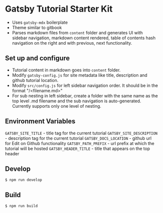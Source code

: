 # Gatsby Tutorial Starter Kit

- Uses `gatsby-mdx` boilerplate
- Theme similar to gitbook
- Parses markdown files from `content` folder and generates UI with sidebar navigation, markdown content rendered, table of contents hash navigation on the right and with previous, next functionality.

## Set up and configure

- Tutorial content in markdown goes into `content` folder.
- Modify `gatsby-config.js` for site metadata like title, description and github tutorial location.
- Modify `src/config.js` for left sidebar navigation order. It should be in the format "/<filename.md>"
- For sub nesting in left sidebar, create a folder with the same name as the top level .md filename and the sub navigation is auto-generated. Currently supports only one level of nesting.

## Environment Variables

`GATSBY_SITE_TITLE` - title tag for the current tutorial
`GATSBY_SITE_DESCRIPTION` - description tag for the current tutorial
`GATSBY_DOCS_LOCATION` - github url for Edit on Github functionality
`GATSBY_PATH_PREFIX` - url prefix at which the tutorial will be hosted
`GATSBY_HEADER_TITLE` - title that appears on the top header

## Develop

```
$ npm run develop
```

## Build

```
$ npm run build
```

